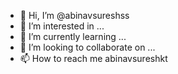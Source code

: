 - 👋 Hi, I’m @abinavsureshss
- 👀 I’m interested in ...
- 🌱 I’m currently learning ...
- 💞️ I’m looking to collaborate on ...
- 📫 How to reach me abinavsureshkt

<!---
abinavsureshss/abinavsureshss is a ✨ special ✨ repository because its `README.md` (this file) appears on your GitHub profile.
You can click the Preview link to take a look at your changes.
--->
